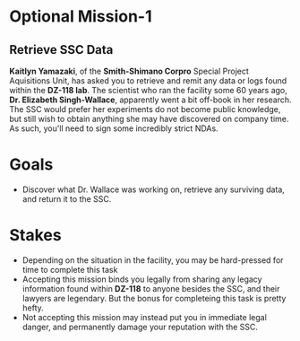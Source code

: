 # Optional Mission-1
## Retrieve SSC Data

**Kaitlyn Yamazaki**, of the **Smith-Shimano Corpro** Special Project Aquisitions Unit, has asked you to retrieve and remit any data or logs found within the **DZ-118 lab**. The scientist who ran the facility some 60 years ago, **Dr. Elizabeth Singh-Wallace**, apparently went a bit off-book in her research. The SSC would prefer her experiments do not become public knowledge, but still wish to obtain anything she may have discovered on company time. As such, you'll need to sign some incredibly strict NDAs. 

# Goals
- Discover what Dr. Wallace was working on, retrieve any surviving data, and return it to the SSC.

# Stakes
- Depending on the situation in the facility, you may be hard-pressed for time to complete this task
- Accepting this mission binds you legally from sharing any legacy information found within **DZ-118** to anyone besides the SSC, and their lawyers are legendary. But the bonus for completeing this task is pretty hefty.
- Not accepting this mission may instead put you in immediate legal danger, and permanently damage your reputation with the SSC.